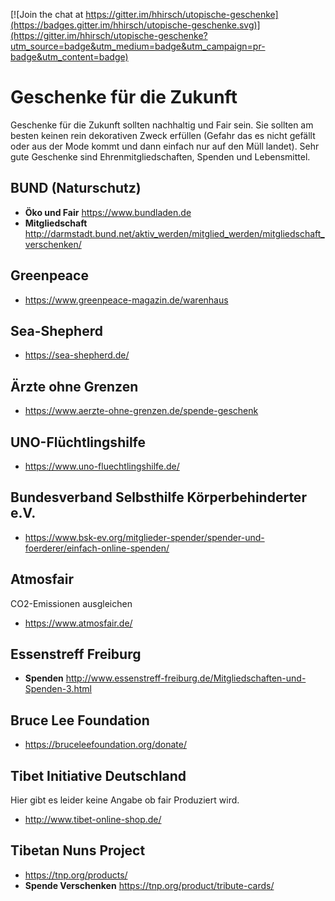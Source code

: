 [![Join the chat at https://gitter.im/hhirsch/utopische-geschenke](https://badges.gitter.im/hhirsch/utopische-geschenke.svg)](https://gitter.im/hhirsch/utopische-geschenke?utm_source=badge&utm_medium=badge&utm_campaign=pr-badge&utm_content=badge)
# Geschenke für die Zukunft
Geschenke für die Zukunft sollten nachhaltig und Fair sein. Sie sollten am besten keinen rein dekorativen Zweck erfüllen (Gefahr das es nicht gefällt oder aus der Mode kommt und dann einfach nur auf den Müll landet). Sehr gute Geschenke sind
Ehrenmitgliedschaften, Spenden und Lebensmittel.
## BUND (Naturschutz)
- **Öko und Fair** https://www.bundladen.de
- **Mitgliedschaft** http://darmstadt.bund.net/aktiv_werden/mitglied_werden/mitgliedschaft_verschenken/

## Greenpeace
- https://www.greenpeace-magazin.de/warenhaus

## Sea-Shepherd
- https://sea-shepherd.de/

## Ärzte ohne Grenzen
- https://www.aerzte-ohne-grenzen.de/spende-geschenk

## UNO-Flüchtlingshilfe
- https://www.uno-fluechtlingshilfe.de/

## Bundesverband Selbsthilfe Körperbehinderter e.V.
- https://www.bsk-ev.org/mitglieder-spender/spender-und-foerderer/einfach-online-spenden/

## Atmosfair
CO2-Emissionen ausgleichen
- https://www.atmosfair.de/

## Essenstreff Freiburg
- **Spenden** http://www.essenstreff-freiburg.de/Mitgliedschaften-und-Spenden-3.html

## Bruce Lee Foundation
- https://bruceleefoundation.org/donate/

## Tibet Initiative Deutschland 
Hier gibt es leider keine Angabe ob fair Produziert wird.
- http://www.tibet-online-shop.de/

## Tibetan Nuns Project
- https://tnp.org/products/
- **Spende Verschenken** https://tnp.org/product/tribute-cards/
